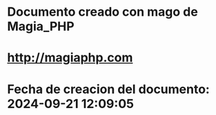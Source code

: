 # 
# Documento creado con mago de Magia_PHP 
# http://magiaphp.com 
# Fecha de creacion del documento: 2024-09-21 12:09:05 
